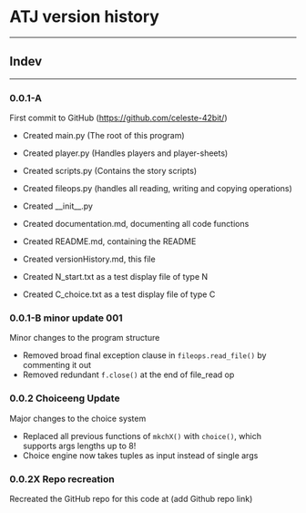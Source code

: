 # ATJ version history
___
## Indev
___
### 0.0.1-A
First commit to GitHub (https://github.com/celeste-42bit/)

- Created main.py (The root of this program)
- Created player.py (Handles players and player-sheets)
- Created scripts.py (Contains the story scripts)
- Created fileops.py (handles all reading, writing and copying operations)
- Created \_\_init__.py

- Created documentation.md, documenting all code functions
- Created README.md, containing the README
- Created versionHistory.md, this file

- Created N_start.txt as a test display file of type N
- Created C_choice.txt as a test display file of type C

### 0.0.1-B minor update 001
Minor changes to the program structure

- Removed broad final exception clause in `fileops.read_file()` by commenting it out
- Removed redundant `f.close()` at the end of file_read op

### 0.0.2 Choiceeng Update
Major changes to the choice system

- Replaced all previous functions of `mkchX()` with `choice()`, which supports args lengths up to 8!
- Choice engine now takes tuples as input instead of single args

### 0.0.2X Repo recreation
Recreated the GitHub repo for this code at (add Github repo link)